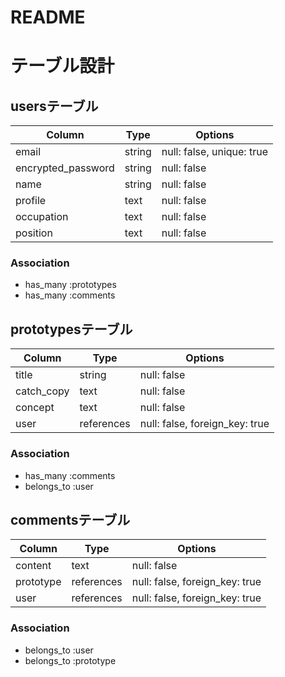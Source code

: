 # README

# テーブル設計
## usersテーブル

| Column | Type | Options |
|-|-|-|
| email | string | null: false, unique: true |
| encrypted_password | string | null: false |
| name | string | null: false |
| profile | text | null: false |
| occupation | text | null: false |
| position | text | null: false |

### Association

- has_many :prototypes
- has_many :comments

## prototypesテーブル

| Column | Type | Options |
|-|-|-|
| title | string | null: false |
| catch_copy | text | null: false |
| concept | text | null: false |
| user | references | null: false, foreign_key: true |

### Association

- has_many :comments
- belongs_to :user

## commentsテーブル

| Column | Type | Options |
|-|-|-|
| content | text | null: false |
| prototype | references | null: false, foreign_key: true |
| user | references | null: false, foreign_key: true |

### Association

- belongs_to :user
- belongs_to :prototype